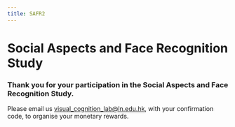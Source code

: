 ```yaml
---
title: SAFR2
---
```


# Social Aspects and Face Recognition Study

### Thank you for your participation in the Social Aspects and Face Recognition Study. 
Please email us [visual_cognition_lab@ln.edu.hk](visual_cognition_lab@ln.edu.hk), with your confirmation code, to organise your monetary rewards.
